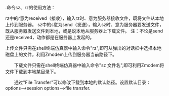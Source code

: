 .命令sz、rz的使用方法：

rz中的r意为received（接收），输入rz时、意为服务器接收文件，既将文件从本地上传到服务器。
sz中的s意为send（发送），输入sz时、意为服务器要发送文件，既从服务器发送文件到本地，或是说本地从服务器上下载文件。
注：不论是send还是received，动作都是在服务器上发起的。

上传文件只需在shell终端仿真器中输入命令"rz",即可从弹出的对话框中选择本地磁盘上的文件，利用Zmodem上传到服务器当前路径下。

　　下载文件只需在shell终端仿真器中输入命令"sz 文件名",即可利用Zmodem将文件下载到本地某目录下。

　　通过"File Transfer"可以修改下载到本地的默认路径。设置默认目录：options-->session options-->file transfer.
